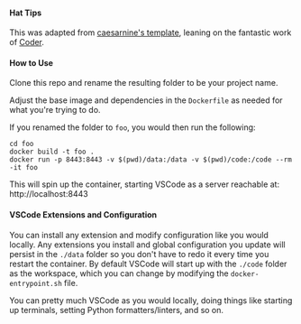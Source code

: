 #### Hat Tips

This was adapted from [caesarnine's template](https://github.com/caesarnine/data-science-docker-vscode-template), leaning on the fantastic work of [Coder](https://github.com/codercom/code-server).

#### How to Use

Clone this repo and rename the resulting folder to be your project name. 

Adjust the base image and dependencies in the `Dockerfile` as needed for what you're trying to do.

If you renamed the folder to `foo`, you would then run the following:

```
cd foo
docker build -t foo .
docker run -p 8443:8443 -v $(pwd)/data:/data -v $(pwd)/code:/code --rm -it foo
```

This will spin up the container, 
starting VSCode as a server reachable at: http://localhost:8443

#### VSCode Extensions and Configuration

You can install any extension and modify configuration like you would locally. 
Any extensions you install and global configuration you update will persist 
in the `./data` folder so you don't have to redo it every time you restart the 
container.  By default VSCode will start up with the `./code` folder as the 
workspace, which you can change by modifying the `docker-entrypoint.sh` file.

You can pretty much VSCode as you would locally, doing things like starting 
up terminals, setting Python formatters/linters, and so on.
